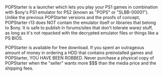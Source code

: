 POPStarter is a launcher which lets you play your PS1 games in combination with $ony's PS1 emulator for PS2 (known as "POPS" or "SLBB-00001"). Unlike the previous POPStarter versions and the proofs of concept, POPStarter r13 does NOT contain the emulator itself or libraries that belong to $ony. It is safe to publish in forums/sites that don't tolerate warez stuff, as long as it's not repacked with the decrypted emulator files or things like a PS BIOS.

POPStarter is available for free download. If you spent an outrageous amount of money in ordering a HDD that contains preinstalled games and POPStarter, YOU HAVE BEEN ROBBED. Never purchase a physical copy of POPStarter when the "seller" wants more $$$ than the media price and the shipping fees.
